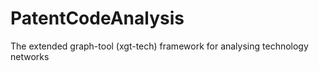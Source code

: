 PatentCodeAnalysis
==================

The extended graph-tool (xgt-tech) framework for analysing technology networks
